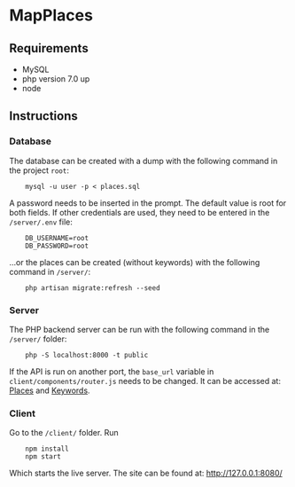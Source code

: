 # MapPlaces

## Requirements

* MySQL
* php version 7.0 up
* node

## Instructions

### Database

The database can be created with a dump with the following command in the project `root`:
```
    mysql -u user -p < places.sql
```
A password needs to be inserted in the prompt. The default value is root for both fields. If other credentials are used, they need to be entered in the `/server/.env` file:
```
    DB_USERNAME=root
    DB_PASSWORD=root
```

...or the places can be created (without keywords) with the following command in `/server/`:
```
    php artisan migrate:refresh --seed
```

### Server

The PHP backend server can be run with the following command in the `/server/` folder:

```
    php -S localhost:8000 -t public
```

If the API is run on another port, the `base_url` variable in `client/components/router.js` needs to be changed. It can be accessed at: [Places](http://localhost:8000/api/places) and [Keywords](http://localhost:8000/api/keywords).

### Client

Go to the `/client/` folder. Run

```
    npm install
    npm start
```
Which starts the live server. 
The site can be found at: http://127.0.0.1:8080/